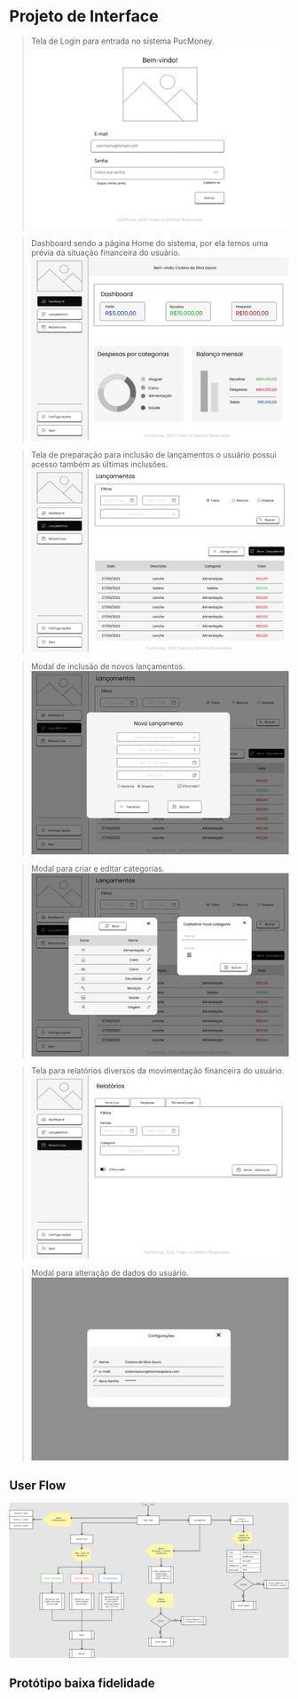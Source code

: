 
# Projeto de Interface

> Tela de Login para entrada no sistema PucMoney.
> ![Login](https://github.com/ICEI-PUC-Minas-PMV-ADS/pmv-ads-2023-2-e1-proj-web-t7-financas-pessoais/blob/main/documentos/img/01login.png 
"Login")

> Dashboard sendo a página Home do sistema, por ela temos uma prévia da situação financeira do usuário.
> ![Dashboard](https://github.com/ICEI-PUC-Minas-PMV-ADS/pmv-ads-2023-2-e1-proj-web-t7-financas-pessoais/blob/main/documentos/img/02dashboard.png "Dashboard")

> Tela de preparação para inclusão de lançamentos o usuário possui acesso também as últimas inclusões.
> ![Tela Lançamentos](https://github.com/ICEI-PUC-Minas-PMV-ADS/pmv-ads-2023-2-e1-proj-web-t7-financas-pessoais/blob/main/documentos/img/03home-lancamentos.png "Tela Lançamentos")

> Modal de inclusão de novos lançamentos.
> ![Novo Lançamento](https://github.com/ICEI-PUC-Minas-PMV-ADS/pmv-ads-2023-2-e1-proj-web-t7-financas-pessoais/blob/main/documentos/img/05home-novolancamento.png "Novo Lançamento")

> Modal para criar e editar categorias.
![Criar e Categoria](https://github.com/ICEI-PUC-Minas-PMV-ADS/pmv-ads-2023-2-e1-proj-web-t7-financas-pessoais/blob/main/documentos/img/06home-novolancamento-cat.png "Criar e Editar Categoria")

> Tela para relatórios diversos da movimentação financeira do usuário.
![Relatórios](https://github.com/ICEI-PUC-Minas-PMV-ADS/pmv-ads-2023-2-e1-proj-web-t7-financas-pessoais/blob/main/documentos/img/04home-relatorios.png "Relatórios")

> Modal para alteração de dados do usuário. 
![Configurações](https://github.com/ICEI-PUC-Minas-PMV-ADS/pmv-ads-2023-2-e1-proj-web-t7-financas-pessoais/blob/main/documentos/img/07home-configuracoes.png "Configurações")


## User Flow

![Userflow](https://github.com/ICEI-PUC-Minas-PMV-ADS/pmv-ads-2023-2-e1-proj-web-t7-financas-pessoais/blob/main/documentos/img/userflow-pucmoney.png "Userflow")

## Protótipo baixa fidelidade
